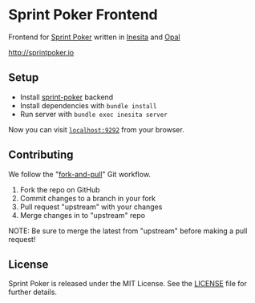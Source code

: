 # Sprint Poker Frontend

Frontend for [Sprint Poker] written in [Inesita] and [Opal]

http://sprintpoker.io

## Setup

- Install [sprint-poker](https://github.com/elpassion/sprint-poker) backend
- Install dependencies with `bundle install`
- Run server with `bundle exec inesita server`

Now you can visit [`localhost:9292`](http://localhost:9292) from your browser.

## Contributing

We follow the "[fork-and-pull]" Git workflow.

1. Fork the repo on GitHub
2. Commit changes to a branch in your fork
3. Pull request "upstream" with your changes
4. Merge changes in to "upstream" repo

NOTE: Be sure to merge the latest from "upstream" before making a pull request!

## License

Sprint Poker is released under the MIT License. See the [LICENSE] file for further details.

[Sprint Poker]: https://github.com/elpassion/sprint-poker
[Inesita]: http://inesita-rb.github.io/
[Opal]: http://opalrb.org/
[fork-and-pull]: https://help.github.com/articles/using-pull-requests
[LICENSE]: LICENSE

